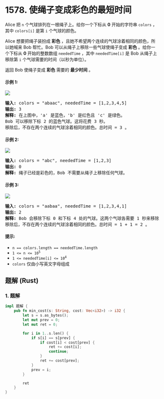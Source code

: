 # 1578. 使绳子变成彩色的最短时间
Alice 把 `n` 个气球排列在一根绳子上。给你一个下标从 **0** 开始的字符串 `colors` ，其中 `colors[i]` 是第 `i` 个气球的颜色。

Alice 想要把绳子装扮成 **彩色** ，且她不希望两个连续的气球涂着相同的颜色，所以她喊来 Bob 帮忙。Bob 可以从绳子上移除一些气球使绳子变成 **彩色** 。给你一个下标从 **0** 开始的整数数组 `neededTime` ，其中 `neededTime[i]` 是 Bob 从绳子上移除第 `i` 个气球需要的时间（以秒为单位）。

返回 Bob 使绳子变成 **彩色** 需要的 **最少时间** 。

#### 示例 1:
![](https://assets.leetcode.com/uploads/2021/12/13/ballon1.jpg)
<pre>
<strong>输入:</strong> colors = "abaac", neededTime = [1,2,3,4,5]
<strong>输出:</strong> 3
<strong>解释:</strong> 在上图中，'a' 是蓝色，'b' 是红色且 'c' 是绿色。
Bob 可以移除下标 2 的蓝色气球。这将花费 3 秒。
移除后，不存在两个连续的气球涂着相同的颜色。总时间 = 3 。
</pre>

#### 示例 2:
![](https://assets.leetcode.com/uploads/2021/12/13/balloon2.jpg)
<pre>
<strong>输入:</strong> colors = "abc", neededTime = [1,2,3]
<strong>输出:</strong> 0
<strong>解释:</strong> 绳子已经是彩色的，Bob 不需要从绳子上移除任何气球。
</pre>

#### 示例 3:
![](https://assets.leetcode.com/uploads/2021/12/13/balloon3.jpg)
<pre>
<strong>输入:</strong> colors = "aabaa", neededTime = [1,2,3,4,1]
<strong>输出:</strong> 2
<strong>解释:</strong> Bob 会移除下标 0 和下标 4 处的气球。这两个气球各需要 1 秒来移除。
移除后，不存在两个连续的气球涂着相同的颜色。总时间 = 1 + 1 = 2 。
</pre>

#### 提示:
* `n == colors.length == neededTime.length`
* <code>1 <= n <= 10<sup>5</sup></code>
* <code>1 <= neededTime[i] <= 10<sup>4</sup></code>
* `colors` 仅由小写英文字母组成

## 题解 (Rust)

### 1. 题解
```Rust
impl 题解 {
    pub fn min_cost(s: String, cost: Vec<i32>) -> i32 {
        let s = s.as_bytes();
        let mut prev = 0;
        let mut ret = 0;

        for i in 1..s.len() {
            if s[i] == s[prev] {
                if cost[i] < cost[prev] {
                    ret += cost[i];
                    continue;
                }
                ret += cost[prev];
            }
            prev = i;
        }

        ret
    }
}
```
